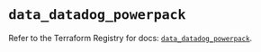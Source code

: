 # `data_datadog_powerpack`

Refer to the Terraform Registry for docs: [`data_datadog_powerpack`](https://registry.terraform.io/providers/datadog/datadog/3.54.0/docs/data-sources/powerpack).
